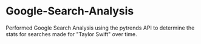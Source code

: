# Google-Search-Analysis
Performed Google Search Analysis using the pytrends API to determine the stats for searches made for "Taylor Swift" over time.
